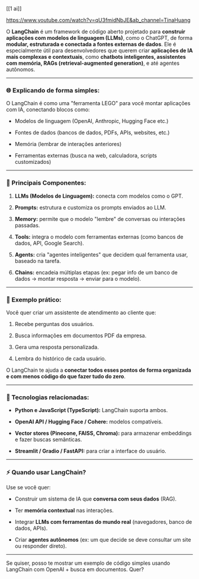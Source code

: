 [[1 ai]]

https://www.youtube.com/watch?v=qU3fmidNbJE&ab_channel=TinaHuang

O **LangChain** é um framework de código aberto projetado para **construir aplicações com modelos de linguagem (LLMs)**, como o ChatGPT, de forma **modular, estruturada e conectada a fontes externas de dados**. Ele é especialmente útil para desenvolvedores que querem criar **aplicações de IA mais complexas e contextuais**, como **chatbots inteligentes, assistentes com memória, RAGs (retrieval-augmented generation)**, e até agentes autônomos.

---

### 🌐 **Explicando de forma simples:**

O LangChain é como uma "ferramenta LEGO" para você montar aplicações com IA, conectando blocos como:

- Modelos de linguagem (OpenAI, Anthropic, Hugging Face etc.)
    
- Fontes de dados (bancos de dados, PDFs, APIs, websites, etc.)
    
- Memória (lembrar de interações anteriores)
    
- Ferramentas externas (busca na web, calculadora, scripts customizados)
    

---

### 🧩 Principais Componentes:

1. **LLMs (Modelos de Linguagem):** conecta com modelos como o GPT.
    
2. **Prompts:** estrutura e customiza os prompts enviados ao LLM.
    
3. **Memory:** permite que o modelo "lembre" de conversas ou interações passadas.
    
4. **Tools:** integra o modelo com ferramentas externas (como bancos de dados, API, Google Search).
    
5. **Agents:** cria "agentes inteligentes" que decidem qual ferramenta usar, baseado na tarefa.
    
6. **Chains:** encadeia múltiplas etapas (ex: pegar info de um banco de dados → montar resposta → enviar para o modelo).
    

---

### 🧠 Exemplo prático:

Você quer criar um assistente de atendimento ao cliente que:

1. Recebe perguntas dos usuários.
    
2. Busca informações em documentos PDF da empresa.
    
3. Gera uma resposta personalizada.
    
4. Lembra do histórico de cada usuário.
    

O LangChain te ajuda a **conectar todos esses pontos de forma organizada e com menos código do que fazer tudo do zero**.

---

### 💼 Tecnologias relacionadas:

- **Python e JavaScript (TypeScript):** LangChain suporta ambos.
    
- **OpenAI API / Hugging Face / Cohere:** modelos compatíveis.
    
- **Vector stores (Pinecone, FAISS, Chroma):** para armazenar embeddings e fazer buscas semânticas.
    
- **Streamlit / Gradio / FastAPI:** para criar a interface do usuário.
    

---

### ⚡ Quando usar LangChain?

Use se você quer:

- Construir um sistema de IA que **conversa com seus dados** (RAG).
    
- Ter **memória contextual** nas interações.
    
- Integrar **LLMs com ferramentas do mundo real** (navegadores, banco de dados, APIs).
    
- Criar **agentes autônomos** (ex: um que decide se deve consultar um site ou responder direto).
    

---

Se quiser, posso te mostrar um exemplo de código simples usando LangChain com OpenAI + busca em documentos. Quer?